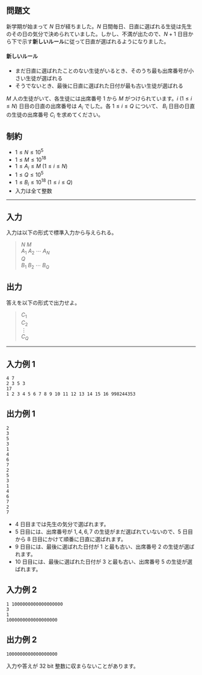 ## 問題文

新学期が始まって $N$ 日が経ちました。$N$ 日間毎日、日直に選ばれる生徒は先生のその日の気分で決められていました。しかし、不満が出たので、$N+1$ 日目から下で示す**新しいルール**に従って日直が選ばれるようになりました。

#### 新しいルール

- まだ日直に選ばれたことのない生徒がいるとき、そのうち最も出席番号が小さい生徒が選ばれる
- そうでないとき、最後に日直に選ばれた日付が最も古い生徒が選ばれる

$M$ 人の生徒がいて、各生徒には出席番号 $1$ から $M$ がつけられています。$i$ $(1\le i\le N)$ 日目の日直の出席番号は $A_i$ でした。各 $1\le i \le Q$ について、 $B_i$ 日目の日直の生徒の出席番号 $C_i$ を求めてください。

## 制約

- $1 \le N \le 10^5$
- $1 \le M \le 10^{18}$
- $1 \le A_i \le M$ ($1≤i≤N$)
- $1 \le Q \le 10^5$
- $1 \le B_i \le 10^{18}$ ($1≤i≤Q$)
- 入力は全て整数

---

## 入力

入力は以下の形式で標準入力から与えられる。

> $N$ $M$  
> $A_1$ $A_2$ $\cdots$ $A_N$  
> $Q$  
> $B_1$ $B_2$ $\cdots$ $B_Q$

## 出力

答えを以下の形式で出力せよ。

> $C_1$  
> $C_2$  
> $\vdots$  
> $C_Q$ 

---

## 入力例 1

```
4 7
2 3 5 3
17
1 2 3 4 5 6 7 8 9 10 11 12 13 14 15 16 998244353
```

## 出力例 1

```
2
3
5
3
1
4
6
7
2
5
3
1
4
6
7
2
7
```

- $4$ 日目までは先生の気分で選ばれます。
- $5$ 日目には、出席番号が $1,4,6,7$ の生徒がまだ選ばれていないので、$5$ 日目から $8$ 日目にかけて順番に日直に選ばれます。
- $9$ 日目には、最後に選ばれた日付が $1$ と最も古い、出席番号 $2$ の生徒が選ばれます。
- $10$ 日目には、最後に選ばれた日付が $3$ と最も古い、出席番号 $5$ の生徒が選ばれます。

## 入力例 2

```
1 1000000000000000000
3
1
1000000000000000000
```

## 出力例 2

```
1000000000000000000
```

入力や答えが $32$ bit 整数に収まらないことがあります。
